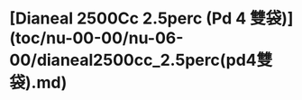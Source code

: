 # \[Dianeal 2500Cc 2.5perc \(Pd 4 雙袋\)\]\(toc/nu-00-00/nu-06-00/dianeal2500cc\_2.5perc\(pd4雙袋\).md\)

